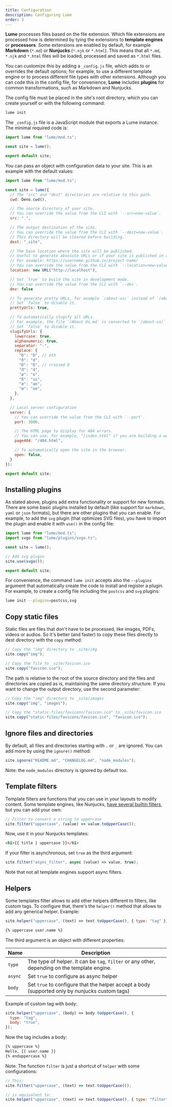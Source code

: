 ```yaml
---
title: Configuration
description: Configuring Lume
order: 3
---
```


**Lume** processes files based on the file extension. Which file extensions are
processed how is determined by tying the extensions to **template engines** or
**processors**. Some extensions are enabled by default, for example **Markdown**
(`*.md`) or **Nunjucks** (`*.njk` or `*.html`). This means that all `*.md`,
`*.njk` and `*.html` files will be loaded, processed and saved as `*.html`
files.

You can customize this by adding a `_config.js` file, which adds to or overrides
the default options; for example, to use a different template engine or to
process different file types with other extensions. Although you can code this
in the config file, for convenience, **Lume** includes **plugins** for common
transformations, such as Markdown and Nunjucks.

The config file must be placed in the site's root directory, which you can
create yourself or with the following command:

```sh
lume init
```

The `_config.js` file is a JavaScript module that exports a Lume instance. The
minimal required code is:

```js
import lume from "lume/mod.ts";

const site = lume();

export default site;
```

You can pass an object with configuration data to your site. This is an example
with the default values:

```js
import lume from "lume/mod.ts";

const site = lume({
  // The "src" and "dest" directories are relative to this path.
  cwd: Deno.cwd(),

  // The source directory of your site.
  // You can override the value from the CLI with `--src=new-value`.
  src: ".",

  // The output destination of the site.
  // You can override the value from the CLI with `--dest=new-value`.
  // This directory will be cleared before building.
  dest: "_site",

  // The base location where the site will be published.
  // Useful to generate absolute URLs or if your site is published in a subdirectory.
  // For example: https://username.github.io/project-name/
  // You can override the value from the CLI with `--location=new-value`.
  location: new URL("http://localhost"),

  // Set `true` to build the site in development mode.
  // You can override the value from the CLI with `--dev`.
  dev: false

  // To generate pretty URLs, for example `/about-us/` instead of `/about-us.html`.
  // Set `false` to disable it.
  prettyUrls: true,

  // To automatically slugify all URLs.
  // For example, the file `/About Us.md` is converted to `/about-us/` instead of `/About Us/`.
  // Set `false` to disable it.
  slugifyUrls: {
    lowercase: true,
    alphanumeric: true,
    separator: "-",
    replace: {
      "Ð": "D", // eth
      "ð": "d",
      "Đ": "D", // crossed D
      "đ": "d",
      "ø": "o",
      "ß": "ss",
      "æ": "ae",
      "œ": "oe",
    },
  },

  // Local server configuration
  server: {
    // You can override the value from the CLI with `--port`.
    port: 3000,

    // The HTML page to display for 404 errors.
    // You can use, for example, "/index.html" if you are building a web app with dynamic URLs.
    page404: "/404.html",

    // To automatically open the site in the browser.
    open: false,
  }
});

export default site;
```

## Installing plugins

As stated above, plugins add extra functionality or support for new formats.
There are some basic plugins installed by default (like support for `markdown`,
`yaml` or `json` formats), but there are other plugins that you can enable. For
example, to add the `svg` plugin (that optimizes SVG files), you have to import
the plugin and enable it with `use()` in the config file:

```js
import lume from "lume/mod.ts";
import svgo from "lume/plugins/svgo.ts";

const site = lume();

// Add svg plugin
site.use(svgo());

export default site;
```

For convenience, the command `lume init` accepts also the `--plugins` argument
that automatically create the code to install and register a plugin. For
example, to create a config file including the `postcss` and `svg` plugins:

```sh
lume init --plugins=postcss,svg
```

## Copy static files

Static files are files that don't have to be processed, like images, PDFs,
videos or audios. So it's better (and faster) to copy these files directly to
dest directory with the `copy` method:

```js
// Copy the "img" directory to _site/img
site.copy("img");

// Copy the file to _site/favicon.ico
site.copy("favicon.ico");
```

The path is relative to the root of the source directory and the files and
directories are copied as is, maintaining the same directory structure. If you
want to change the output directory, use the second parameter:

```js
// Copy the "img" directory to _site/images
site.copy("img", "images");

// Copy the "static-files/favicons/favicon.ico" to _site/favicon.ico
site.copy("static-files/favicons/favicon.ico", "favicon.ico");
```

## Ignore files and directories

By default, all files and directories starting with `.` or `_` are ignored. You
can add more by using the `ignore()` method:

```js
site.ignore("README.md", "CHANGELOG.md", "node_modules");
```

Note: the `node_modules` directory is ignored by default too.

## Template filters

Template filters are functions that you can use in your layouts to modify
content. Some template engines, like Nunjucks,
[have several builtin filters](https://mozilla.github.io/nunjucks/templating.html#builtin-filters),
but you can add your own:

```js
// Filter to convert a string to uppercase
site.filter("uppercase", (value) => value.toUpperCase());
```

Now, use it in your Nunjucks templates:

```html
<h1>{{ title | uppercase }}</h1>
```

If your filter is asynchronous, set `true` as the third argument:

```js
site.filter("async_filter", async (value) => value, true);
```

Note that not all template engines support async filters.

## Helpers

Some templates filter allows to add other helpers different to filters, like
custom tags. To configure that, there's the `helper()` method that allows to add
any generical helper. Example:

```js
site.helper("uppercase", (text) => text.toUpperCase(), { type: "tag" });
```

```html
{% uppercase user.name %}
```

The third argument is an object with different properties:

| Name    | Description                                                                                    |
| ------- | ---------------------------------------------------------------------------------------------- |
| `type`  | The type of helper. It can be `tag`, `filter` or any other, depending on the template engine.  |
| `async` | Set `true` to configure as async helper                                                        |
| `body`  | Set `true` to configure that the helper accept a body (supported only by nunjucks custom tags) |

Example of custom tag with body:

```js
site.helper("uppercase", (body) => body.toUpperCase(), {
  type: "tag",
  body: "true",
});
```

Now the tag includes a body:

```html
{% uppercase %}
Hello, {{ user.name }}
{% enduppercase %}
```

Note: The function `filter` is just a shortcut of `helper` with some
configurations:

```js
// This:
site.filter("uppercase", (text) => text.toUpperCase());

// is equivalent to:
site.helper("uppercase", (text) => text.toUpperCase(), { type: "filter" });
```

